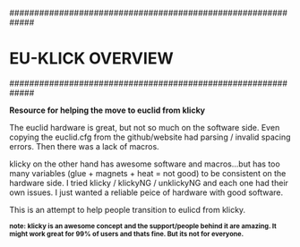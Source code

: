 #############################################################
#                  EU-KLICK OVERVIEW                        #
#############################################################

<b> Resource for helping the move to euclid from klicky</b> 


The euclid hardware is great, but not so much on the software side. Even copying the euclid.cfg from the github/website had parsing / invalid spacing errors. Then there was a lack of macros.

klicky on the other hand has awesome software and macros...but has too many variables (glue + magnets + heat = not good) to be consistent on the hardware side.
I tried klicky / klickyNG / unklickyNG and each one had their own issues. I just wanted a reliable peice of hardware with good software.

This is an attempt to help people transition to eulicd from klicky.


<sub> <b> note: klicky is an awesome concept and the support/people behind it are amazing. It might work great for 99% of users and thats fine. But its not for everyone.
